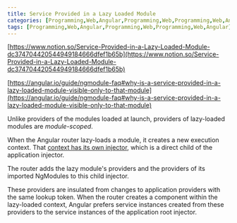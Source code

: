 ```yaml
---
title: Service Provided in a Lazy Loaded Module
categories: [Programming,Web,Angular,Programming,Web,Programming,Web,Angular]
tags: [Programming,Web,Angular,Programming,Web,Programming,Web,Angular]
---
```


[https://www.notion.so/Service-Provided-in-a-Lazy-Loaded-Module-dc374704420544949184666dfef1b65b](https://www.notion.so/Service-Provided-in-a-Lazy-Loaded-Module-dc374704420544949184666dfef1b65b)


[https://angular.io/guide/ngmodule-faq#why-is-a-service-provided-in-a-lazy-loaded-module-visible-only-to-that-module](https://angular.io/guide/ngmodule-faq#why-is-a-service-provided-in-a-lazy-loaded-module-visible-only-to-that-module)


Unlike providers of the modules loaded at launch, providers of lazy-loaded modules are _module-scoped_.


When the Angular router lazy-loads a module, it creates a new execution context. That [context has its own injector](https://angular.io/guide/ngmodule-faq#q-why-child-injector), which is a direct child of the application injector.


The router adds the lazy module's providers and the providers of its imported NgModules to this child injector.


These providers are insulated from changes to application providers with the same lookup token. When the router creates a component within the lazy-loaded context, Angular prefers service instances created from these providers to the service instances of the application root injector.

